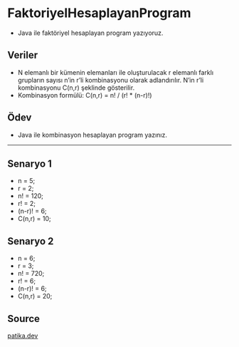 # FaktoriyelHesaplayanProgram
  * Java ile faktöriyel hesaplayan program yazıyoruz.

## Veriler
  * N elemanlı bir kümenin elemanları ile oluşturulacak r elemanlı farklı grupların sayısı n’in r’li kombinasyonu olarak adlandırılır. N’in r’li kombinasyonu C(n,r) şeklinde gösterilir.
  * Kombinasyon formülü: C(n,r) = n! / (r! * (n-r)!)

## Ödev
  * Java ile kombinasyon hesaplayan program yazınız.
***
## Senaryo 1
  - n = 5;
  - r = 2;
  - n! = 120;
  - r! = 2;
  - (n-r)! = 6;
  - C(n,r) = 10;  

## Senaryo 2
  - n = 6;
  - r = 3;
  - n! = 720;
  - r! = 6;
  - (n-r)! = 6;
  - C(n,r) = 20;  

## Source
[patika.dev](https://www.patika.dev/tr)

